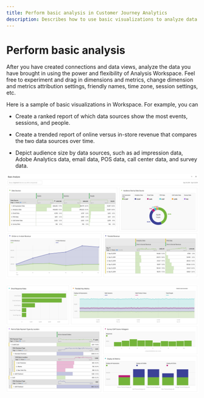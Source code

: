 ```yaml
---
title: Perform basic analysis in Customer Journey Analytics
description: Describes how to use basic visualizations to analyze data in Customer Journey Analytics
---
```


# Perform basic analysis

After you have created connections and data views, analyze the data you have brought in using the power and flexibility of Analysis Workspace. Feel free to experiment and drag in dimensions and metrics, change dimension and metrics attribution settings, friendly names, time zone, session settings, etc.

Here is a sample of basic visualizations in Workspace. For example, you can

* Create a ranked report of which data sources show the most events, sessions, and people.

* Create a trended report of online versus in-store revenue that compares the two data sources over time.

* Depict audience size by data sources, such as ad impression data, Adobe Analytics data, email data, POS data, call center data, and survey data.

 ![](assets/cja-basic-analysis.png)

 ![](assets/cja-basic-analysis2.png) 

